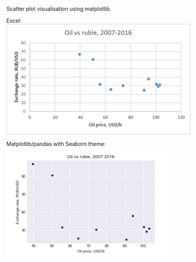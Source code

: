 Scatter plot visualisation using matplotlib.

Excel:
![](rub_oil_xls.png)

Matplotlib/pandas with Seaborn theme:
![](rub_oil_pandas.png)
